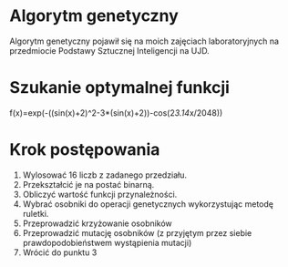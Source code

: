 # Algorytm genetyczny

Algorytm genetyczny pojawił się na moich zajęciach laboratoryjnych na przedmiocie Podstawy Sztucznej Inteligencji na UJD.

# Szukanie optymalnej funkcji

f(x)=exp⁡(-((sin(x)+2)^2-3*(sin(x)+2))-cos(2*3.14*x/2048))

# Krok postępowania

1. Wylosować 16 liczb z zadanego przedziału. 
2. Przekształcić je na postać binarną.
3. Obliczyć wartość funkcji przynależności.
4. Wybrać osobniki do operacji genetycznych wykorzystując metodę ruletki.
5. Przeprowadzić krzyżowanie osobników
6. Przeprowadzić mutację osobników (z przyjętym przez siebie prawdopodobieństwem wystąpienia mutacji)
7. Wrócić do punktu 3


